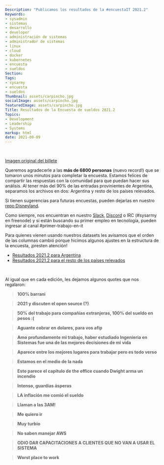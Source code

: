 ```yaml
---
Description: "Publicamos los resultados de la #encuestaIT 2021.2"
Keywords:
- sysadmin 
- sistemas
- desarrollo
- developer
- administración de sistemas
- administrador de sistemas
- linux
- cloud
- docker
- kubernetes
- encuesta
- sueldos
Section: 
Tags:
- sysarmy
- encuesta
- sueldos
Thumbnail: assets/carpincho.jpg
socialImage: assets/carpincho.jpg
featuredImage: assets/carpincho.jpg
Title: Resultados de la Encuesta de sueldos 2021.2
Topics:
- Development
- Leadership
- Systems
markup: html
date: 2021-09-09
---
```

<p>&nbsp;</p>
<p><a href="https://twitter.com/paisajeante/status/1429545154151657482" target="_blank">Imagen original del billete</a></p>

<p>Queremos agradecerle a las <strong>más de 6800 personas</strong> (nuevo record!) que se tomaron unos minutos para completar la encuesta. Estamos felices de compartir las respuestas con la comunidad para que puedan hacer sus análisis. Al tener más del 90% de las entradas provinientes de Argentina, separamos los archivos en dos: Argentina y resto de los países relevados.</p>

<p>Si tienen sugerencias para futuras encuestas, pueden dejarlas en nuestro <a href="https://github.com/sysarmy/disneyland/issues">repo Disneyland</a>.</p>

<p>Como siempre, nos encuentran en nuestro <a href="https://sysar.my/slack">Slack</a>, <a href="https://sysar.my/discord">Discord</a> o IRC (#sysarmy en freenode) y si están buscando su primer empleo en tecnología, pueden ingresar al canal #primer-trabajo-en-it</p>

<p>Para quienes vienen usando nuestros datasets les avisamos que el orden de las columnas cambió porque hicimos algunos ajustes en la estructura de la encuesta, ¡presten atención!</p>

<ul>
  <li><a href="https://sysar.my/sueldos20212arg">Resultados 2021.2 para Argentina</a></li>
  <li><a href="https://sysar.my/sueldos20212la">Resultados 2021.2 para el resto de los países relevados</a></li>
</ul>
<p>&nbsp;</p>
Al igual que en cada edición, les dejamos algunos quotes que nos regalaron:
<blockquote><b>100% barrani</b></blockquote>
<blockquote><b>2021 y discuten el open source (?)</b></blockquote>
<blockquote><b>50% del trabajo para compañías extranjeras, 100% del sueldo en pesos :(</b></blockquote>
<blockquote><b>Aguante cobrar en dolares, para vos afip</b></blockquote>
<blockquote><b>Amo profundamente mi trabajo, haber estudiado Ingenieria en Sistemas fue una de las mejores decisiones de mi vida</b></blockquote>
<blockquote><b>Aparece entre los mejores lugares para trabajar pero es todo verso</b></blockquote>
<blockquote><b>Estamos en el medio de la nada</b></blockquote>
<blockquote><b>Esto parece el capitulo de the office cuando Dwight arma un incendio</b></blockquote>
<blockquote><b>Intenso,  guardias ásperas</b></blockquote>
<blockquote><b>LA inflación me comió el sueldo</b></blockquote>
<blockquote><b>Llaman a las 3AM!</b></blockquote>
<blockquote><b>Me quiero ir</b></blockquote>
<blockquote><b>Muy turbio</b></blockquote>
<blockquote><b>No saben manejar AWS</b></blockquote>
<blockquote><b>ODIO DAR CAPACITACIONES A CLIENTES QUE NO VAN A USAR EL SISTEMA</b></blockquote>
<blockquote><b>Worst place to work</b></blockquote>
